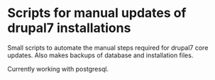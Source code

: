# Scripts for manual updates of drupal7 installations

Small scripts to automate the manual steps required for drupal7 core updates. Also makes backups of database and installation files. 

Currently working with postgresql. 
